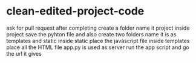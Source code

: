 # clean-edited-project-code
ask for pull request after completing
create a folder name it project inside project save the pyhton file and also create two folders name it is as templates and static
inside static place the javascript file
inside templates place all the HTML file
app.py is used as server run the app script and go the url it gives
